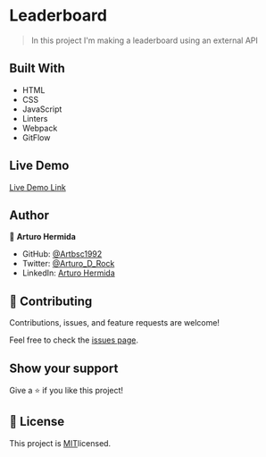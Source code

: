 # Leaderboard

>  In this project I'm making a leaderboard using an external API

<!-- ![screenshot](src/image/screenshot.png) -->

## Built With

- HTML
- CSS
- JavaScript
- Linters
- Webpack
- GitFlow

## Live Demo

[Live Demo Link](https://artbsc1992.github.io/Leaderboard/dist)

## Author

👤 **Arturo Hermida**

- GitHub: [@Artbsc1992](https://github.com/Artbsc1992)
- Twitter: [@Arturo_D_Rock](https://twitter.com/Arturo_D_Rock)
- LinkedIn: [Arturo Hermida](www.linkedin.com/in/arturo-hermida29)

## 🤝 Contributing

Contributions, issues, and feature requests are welcome!

Feel free to check the [issues page](https://github.com/Artbsc1992/Leaderboard/issues).

## Show your support

Give a ⭐️ if you like this project!

## 📝 License

This project is [MIT](./MIT.md)licensed.

